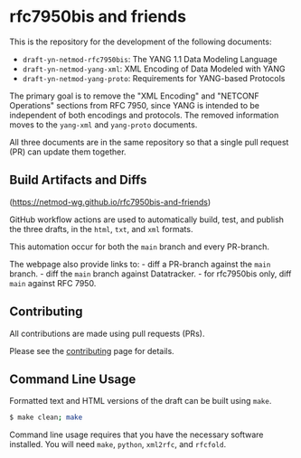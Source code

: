 # rfc7950bis and friends

This is the repository for the development of the following documents:
  - `draft-yn-netmod-rfc7950bis`: The YANG 1.1 Data Modeling Language
  - `draft-yn-netmod-yang-xml`: XML Encoding of Data Modeled with YANG
  - `draft-yn-netmod-yang-proto`: Requirements for YANG-based Protocols

The primary goal is to remove the "XML Encoding" and "NETCONF Operations"
sections from RFC 7950, since YANG is intended to be independent of both
encodings and protocols.  The removed information moves to the `yang-xml`
and `yang-proto` documents.

All three documents are in the same repository so that a single pull
request (PR) can update them together.


## Build Artifacts and Diffs

  (https://netmod-wg.github.io/rfc7950bis-and-friends)

  GitHub workflow actions are used to automatically build, test, and
  publish the three drafts, in the `html`, `txt`, and `xml` formats.

  This automation occur for both the `main` branch and every PR-branch.

  The webpage also provide links to:
    - diff a PR-branch against the `main` branch.
    - diff the `main` branch against Datatracker.
    - for rfc7950bis only, diff `main` against RFC 7950.


## Contributing

All contributions are made using pull requests (PRs).

Please see the [contributing](https://github.com/netmod-wg/rfc7950bis/blob/main/CONTRIBUTING.md) page for details.


## Command Line Usage

Formatted text and HTML versions of the draft can be built using `make`.

```sh
$ make clean; make
```

Command line usage requires that you have the necessary software installed.
You will need `make`, `python`, `xml2rfc`, and `rfcfold`.
